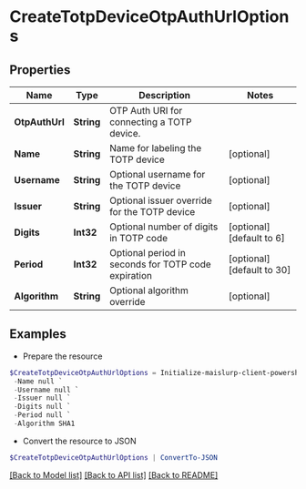 # CreateTotpDeviceOtpAuthUrlOptions
## Properties

Name | Type | Description | Notes
------------ | ------------- | ------------- | -------------
**OtpAuthUrl** | **String** | OTP Auth URI for connecting a TOTP device. | 
**Name** | **String** | Name for labeling the TOTP device | [optional] 
**Username** | **String** | Optional username for the TOTP device | [optional] 
**Issuer** | **String** | Optional issuer override for the TOTP device | [optional] 
**Digits** | **Int32** | Optional number of digits in TOTP code | [optional] [default to 6]
**Period** | **Int32** | Optional period in seconds for TOTP code expiration | [optional] [default to 30]
**Algorithm** | **String** | Optional algorithm override | [optional] 

## Examples

- Prepare the resource
```powershell
$CreateTotpDeviceOtpAuthUrlOptions = Initialize-maislurp-client-powershellCreateTotpDeviceOtpAuthUrlOptions  -OtpAuthUrl otpauth://totp/your-app:contact%40mailslurp.dev?secret&#x3D;LJCTOYKGGBAWCMSHJRZGITCVLIXCG4JY&amp;issuer&#x3D;your-app&amp;algorithm&#x3D;SHA1&amp;digits&#x3D;6&amp;period&#x3D;30 `
 -Name null `
 -Username null `
 -Issuer null `
 -Digits null `
 -Period null `
 -Algorithm SHA1
```

- Convert the resource to JSON
```powershell
$CreateTotpDeviceOtpAuthUrlOptions | ConvertTo-JSON
```

[[Back to Model list]](../README#documentation-for-models) [[Back to API list]](../README#documentation-for-api-endpoints) [[Back to README]](../README)

